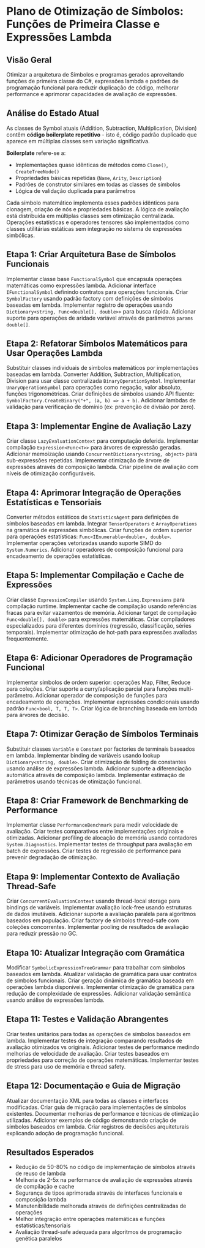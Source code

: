 # Plano de Otimização de Símbolos: Funções de Primeira Classe e Expressões Lambda

## Visão Geral
Otimizar a arquitetura de Símbolos e programas gerados aproveitando funções de primeira classe do C#, expressões lambda e padrões de programação funcional para reduzir duplicação de código, melhorar performance e aprimorar capacidades de avaliação de expressões.

## Análise do Estado Atual
As classes de Symbol atuais (Addition, Subtraction, Multiplication, Division) contêm **código boilerplate repetitivo** - isto é, código padrão duplicado que aparece em múltiplas classes sem variação significativa. 

**Boilerplate** refere-se a:
- Implementações quase idênticas de métodos como `Clone()`, `CreateTreeNode()` 
- Propriedades básicas repetidas (`Name`, `Arity`, `Description`)
- Padrões de construtor similares em todas as classes de símbolos
- Lógica de validação duplicada para parâmetros

Cada símbolo matemático implementa esses padrões idênticos para clonagem, criação de nós e propriedades básicas. A lógica de avaliação está distribuída em múltiplas classes sem otimização centralizada. Operações estatísticas e operadores tensores são implementados como classes utilitárias estáticas sem integração no sistema de expressões simbólicas.

## Etapa 1: Criar Arquitetura Base de Símbolos Funcionais
Implementar classe base `FunctionalSymbol` que encapsula operações matemáticas como expressões lambda. Adicionar interface `IFunctionalSymbol` definindo contratos para operações funcionais. Criar `SymbolFactory` usando padrão factory com definições de símbolos baseadas em lambda. Implementar registro de operações usando `Dictionary<string, Func<double[], double>>` para busca rápida. Adicionar suporte para operações de aridade variável através de parâmetros `params double[]`.

## Etapa 2: Refatorar Símbolos Matemáticos para Usar Operações Lambda
Substituir classes individuais de símbolos matemáticos por implementações baseadas em lambda. Converter Addition, Subtraction, Multiplication, Division para usar classe centralizada `BinaryOperationSymbol`. Implementar `UnaryOperationSymbol` para operações como negação, valor absoluto, funções trigonométricas. Criar definições de símbolos usando API fluente: `SymbolFactory.CreateBinary("+", (a, b) => a + b)`. Adicionar lambdas de validação para verificação de domínio (ex: prevenção de divisão por zero).

## Etapa 3: Implementar Engine de Avaliação Lazy
Criar classe `LazyEvaluationContext` para computação deferida. Implementar compilação `Expression<Func<T>>` para árvores de expressão geradas. Adicionar memoização usando `ConcurrentDictionary<string, object>` para sub-expressões repetidas. Implementar otimização de árvore de expressões através de composição lambda. Criar pipeline de avaliação com níveis de otimização configuráveis.

## Etapa 4: Aprimorar Integração de Operações Estatísticas e Tensoriais
Converter métodos estáticos de `StatisticsAgent` para definições de símbolos baseadas em lambda. Integrar `TensorOperators` e `ArrayOperations` na gramática de expressões simbólicas. Criar funções de ordem superior para operações estatísticas: `Func<IEnumerable<double>, double>`. Implementar operações vetorizadas usando suporte SIMD do `System.Numerics`. Adicionar operadores de composição funcional para encadeamento de operações estatísticas.

## Etapa 5: Implementar Compilação e Cache de Expressões
Criar classe `ExpressionCompiler` usando `System.Linq.Expressions` para compilação runtime. Implementar cache de compilação usando referências fracas para evitar vazamentos de memória. Adicionar target de compilação `Func<double[], double>` para expressões matemáticas. Criar compiladores especializados para diferentes domínios (regressão, classificação, séries temporais). Implementar otimização de hot-path para expressões avaliadas frequentemente.

## Etapa 6: Adicionar Operadores de Programação Funcional
Implementar símbolos de ordem superior: operações Map, Filter, Reduce para coleções. Criar suporte a curry/aplicação parcial para funções multi-parâmetro. Adicionar operador de composição de funções para encadeamento de operações. Implementar expressões condicionais usando padrão `Func<bool, T, T, T>`. Criar lógica de branching baseada em lambda para árvores de decisão.

## Etapa 7: Otimizar Geração de Símbolos Terminais
Substituir classes `Variable` e `Constant` por factories de terminais baseados em lambda. Implementar binding de variáveis usando lookup `Dictionary<string, double>`. Criar otimização de folding de constantes usando análise de expressões lambda. Adicionar suporte a diferenciação automática através de composição lambda. Implementar estimação de parâmetros usando técnicas de otimização funcional.

## Etapa 8: Criar Framework de Benchmarking de Performance
Implementar classe `PerformanceBenchmark` para medir velocidade de avaliação. Criar testes comparativos entre implementações originais e otimizadas. Adicionar profiling de alocação de memória usando contadores `System.Diagnostics`. Implementar testes de throughput para avaliação em batch de expressões. Criar testes de regressão de performance para prevenir degradação de otimização.

## Etapa 9: Implementar Contexto de Avaliação Thread-Safe
Criar `ConcurrentEvaluationContext` usando thread-local storage para bindings de variáveis. Implementar avaliação lock-free usando estruturas de dados imutáveis. Adicionar suporte a avaliação paralela para algoritmos baseados em população. Criar factory de símbolos thread-safe com coleções concorrentes. Implementar pooling de resultados de avaliação para reduzir pressão no GC.

## Etapa 10: Atualizar Integração com Gramática
Modificar `SymbolicExpressionTreeGrammar` para trabalhar com símbolos baseados em lambda. Atualizar validação de gramática para usar contratos de símbolos funcionais. Criar geração dinâmica de gramática baseada em operações lambda disponíveis. Implementar otimização de gramática para redução de complexidade de expressões. Adicionar validação semântica usando análise de expressões lambda.

## Etapa 11: Testes e Validação Abrangentes
Criar testes unitários para todas as operações de símbolos baseados em lambda. Implementar testes de integração comparando resultados de avaliação otimizados vs originais. Adicionar testes de performance medindo melhorias de velocidade de avaliação. Criar testes baseados em propriedades para correção de operações matemáticas. Implementar testes de stress para uso de memória e thread safety.

## Etapa 12: Documentação e Guia de Migração
Atualizar documentação XML para todas as classes e interfaces modificadas. Criar guia de migração para implementações de símbolos existentes. Documentar melhorias de performance e técnicas de otimização utilizadas. Adicionar exemplos de código demonstrando criação de símbolos baseados em lambda. Criar registros de decisões arquiteturais explicando adoção de programação funcional.

## Resultados Esperados
- Redução de 50-80% no código de implementação de símbolos através de reuso de lambda
- Melhoria de 2-5x na performance de avaliação de expressões através de compilação e cache
- Segurança de tipos aprimorada através de interfaces funcionais e composição lambda
- Manutenibilidade melhorada através de definições centralizadas de operações
- Melhor integração entre operações matemáticas e funções estatísticas/tensoriais
- Avaliação thread-safe adequada para algoritmos de programação genética paralelos